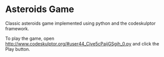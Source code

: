 # Asteroids Game

Classic asteroids game implemented using python and the codeskulptor framework.

To play the game, open http://www.codeskulptor.org/#user44_Cjve5cPaijGSgih_0.py and click the Play button.